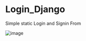 # Login_Django

Simple static Login and Signin From

![image](https://github.com/ratankumarmaurya/Login_Django/assets/48328833/c99933de-ed25-4538-89db-7b48eab24703)
